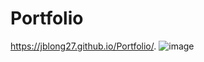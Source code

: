 # Portfolio
https://jblong27.github.io/Portfolio/.
![image](https://user-images.githubusercontent.com/51770348/91915149-6653ef80-ec7f-11ea-99ed-c6a768c4f733.png)
